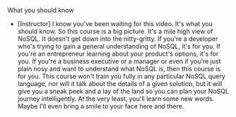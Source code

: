 What you should know
- [Instructor] I know you've been waiting for this video. It's what you should know. So this course is a big picture. It's a mile high view of NoSQL. It doesn't get down into the nitty-gritty. If you're a developer who's trying to gain a general understanding of NoSQL, it's for you. If you're an entrepreneur learning about your product's options, it's for you. If you're a business executive or a manager or even if you're just plain nosy and want to understand what NoSQL is, then this course is for you. This course won't train you fully in any particular NoSQL query language, nor will it talk about the details of a given solution, but it will give you a sneak peek and a lay of the land so you can plan your NoSQL journey intelligently. At the very least, you'll learn some new words. Maybe I'll even bring a smile to your face here and there.